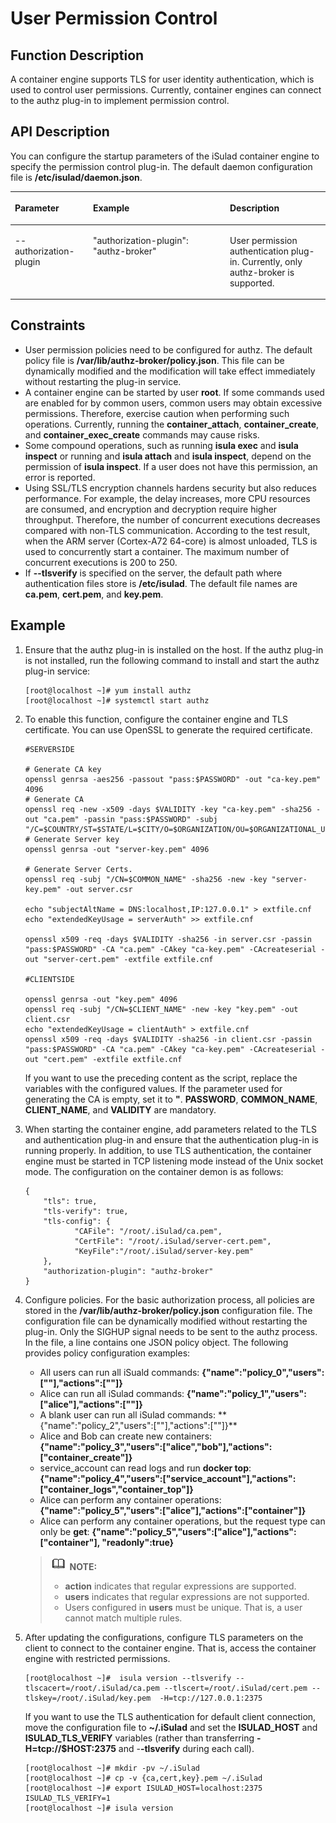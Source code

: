 # User Permission Control<a name="EN-US_TOPIC_0184808028"></a>

## Function Description<a name="en-us_topic_0182200843_section87111452174118"></a>

A container engine supports TLS for user identity authentication, which is used to control user permissions. Currently, container engines can connect to the authz plug-in to implement permission control.

## API Description<a name="en-us_topic_0182200843_section194932664212"></a>

You can configure the startup parameters of the iSulad container engine to specify the permission control plug-in. The default daemon configuration file is  **/etc/isulad/daemon.json**.

<a name="en-us_topic_0182200843_table19691237182514"></a>
<table><thead align="left"><tr id="en-us_topic_0182200843_row3969103710257"><th class="cellrowborder" valign="top" width="24.779999999999998%" id="mcps1.1.4.1.1"><p id="en-us_topic_0182200843_p1996983712519"><a name="en-us_topic_0182200843_p1996983712519"></a><a name="en-us_topic_0182200843_p1996983712519"></a>Parameter</p>
</th>
<th class="cellrowborder" valign="top" width="43.47%" id="mcps1.1.4.1.2"><p id="en-us_topic_0182200843_p197083782512"><a name="en-us_topic_0182200843_p197083782512"></a><a name="en-us_topic_0182200843_p197083782512"></a>Example</p>
</th>
<th class="cellrowborder" valign="top" width="31.75%" id="mcps1.1.4.1.3"><p id="en-us_topic_0182200843_p163741918172615"><a name="en-us_topic_0182200843_p163741918172615"></a><a name="en-us_topic_0182200843_p163741918172615"></a>Description</p>
</th>
</tr>
</thead>
<tbody><tr id="en-us_topic_0182200843_row169701737132511"><td class="cellrowborder" valign="top" width="24.779999999999998%" headers="mcps1.1.4.1.1 "><p id="en-us_topic_0182200843_p313573395910"><a name="en-us_topic_0182200843_p313573395910"></a><a name="en-us_topic_0182200843_p313573395910"></a>--authorization-plugin</p>
</td>
<td class="cellrowborder" valign="top" width="43.47%" headers="mcps1.1.4.1.2 "><p id="en-us_topic_0182200843_p1318314512594"><a name="en-us_topic_0182200843_p1318314512594"></a><a name="en-us_topic_0182200843_p1318314512594"></a>"authorization-plugin":  "authz-broker"</p>
</td>
<td class="cellrowborder" valign="top" width="31.75%" headers="mcps1.1.4.1.3 "><p id="en-us_topic_0182200843_p19601904015"><a name="en-us_topic_0182200843_p19601904015"></a><a name="en-us_topic_0182200843_p19601904015"></a>User permission authentication plug-in. Currently, only authz-broker is supported.</p>
</td>
</tr>
</tbody>
</table>

## Constraints<a name="en-us_topic_0182200843_section357173917264"></a>

-   User permission policies need to be configured for authz. The default policy file is  **/var/lib/authz-broker/policy.json**. This file can be dynamically modified and the modification will take effect immediately without restarting the plug-in service.
-   A container engine can be started by user  **root**. If some commands used are enabled for by common users, common users may obtain excessive permissions. Therefore, exercise caution when performing such operations. Currently, running the  **container\_attach**,  **container\_create**, and  **container\_exec\_create**  commands may cause risks.
-   Some compound operations, such as running  **isula exec**  and  **isula inspect**  or running and  **isula attach**  and  **isula inspect**, depend on the permission of  **isula inspect**. If a user does not have this permission, an error is reported.
-   Using SSL/TLS encryption channels hardens security but also reduces performance. For example, the delay increases, more CPU resources are consumed, and encryption and decryption require higher throughput. Therefore, the number of concurrent executions decreases compared with non-TLS communication. According to the test result, when the ARM server \(Cortex-A72 64-core\) is almost unloaded, TLS is used to concurrently start a container. The maximum number of concurrent executions is 200 to 250.
-   If  **--tlsverify**  is specified on the server, the default path where authentication files store is  **/etc/isulad**. The default file names are  **ca.pem**,  **cert.pem**, and  **key.pem**.

## Example<a name="en-us_topic_0182200843_section1473104610423"></a>

1.  Ensure that the authz plug-in is installed on the host. If the authz plug-in is not installed, run the following command to install and start the authz plug-in service:

    ```
    [root@localhost ~]# yum install authz
    [root@localhost ~]# systemctl start authz
    ```

2.  To enable this function, configure the container engine and TLS certificate. You can use OpenSSL to generate the required certificate.

    ```
    #SERVERSIDE
     
    # Generate CA key
    openssl genrsa -aes256 -passout "pass:$PASSWORD" -out "ca-key.pem" 4096
    # Generate CA
    openssl req -new -x509 -days $VALIDITY -key "ca-key.pem" -sha256 -out "ca.pem" -passin "pass:$PASSWORD" -subj "/C=$COUNTRY/ST=$STATE/L=$CITY/O=$ORGANIZATION/OU=$ORGANIZATIONAL_UNIT/CN=$COMMON_NAME/emailAddress=$EMAIL"
    # Generate Server key
    openssl genrsa -out "server-key.pem" 4096
     
    # Generate Server Certs.
    openssl req -subj "/CN=$COMMON_NAME" -sha256 -new -key "server-key.pem" -out server.csr
     
    echo "subjectAltName = DNS:localhost,IP:127.0.0.1" > extfile.cnf
    echo "extendedKeyUsage = serverAuth" >> extfile.cnf
     
    openssl x509 -req -days $VALIDITY -sha256 -in server.csr -passin "pass:$PASSWORD" -CA "ca.pem" -CAkey "ca-key.pem" -CAcreateserial -out "server-cert.pem" -extfile extfile.cnf
     
    #CLIENTSIDE
     
    openssl genrsa -out "key.pem" 4096
    openssl req -subj "/CN=$CLIENT_NAME" -new -key "key.pem" -out client.csr
    echo "extendedKeyUsage = clientAuth" > extfile.cnf
    openssl x509 -req -days $VALIDITY -sha256 -in client.csr -passin "pass:$PASSWORD" -CA "ca.pem" -CAkey "ca-key.pem" -CAcreateserial -out "cert.pem" -extfile extfile.cnf
    ```

    If you want to use the preceding content as the script, replace the variables with the configured values. If the parameter used for generating the CA is empty, set it to  **"**.  **PASSWORD**,  **COMMON\_NAME**,  **CLIENT\_NAME**, and  **VALIDITY**  are mandatory.

3.  When starting the container engine, add parameters related to the TLS and authentication plug-in and ensure that the authentication plug-in is running properly. In addition, to use TLS authentication, the container engine must be started in TCP listening mode instead of the Unix socket mode. The configuration on the container demon is as follows:

    ```
    {
        "tls": true,
        "tls-verify": true,
        "tls-config": {
               "CAFile": "/root/.iSulad/ca.pem",
               "CertFile": "/root/.iSulad/server-cert.pem",
               "KeyFile":"/root/.iSulad/server-key.pem"
        },
        "authorization-plugin": "authz-broker"
    }
    ```

4.  Configure policies. For the basic authorization process, all policies are stored in the  **/var/lib/authz-broker/policy.json**  configuration file. The configuration file can be dynamically modified without restarting the plug-in. Only the SIGHUP signal needs to be sent to the authz process. In the file, a line contains one JSON policy object. The following provides policy configuration examples:

    -   All users can run all iSuald commands:  **\{"name":"policy\_0","users":\[""\],"actions":\[""\]\}**
    -   Alice can run all iSulad commands:  **\{"name":"policy\_1","users":\["alice"\],"actions":\[""\]\}**
    -   A blank user can run all iSulad commands:  ** \{"name":"policy\_2","users":\[""\],"actions":\[""\]\}**
    -   Alice and Bob can create new containers:  **\{"name":"policy\_3","users":\["alice","bob"\],"actions":\["container\_create"\]\}**
    -   service\_account can read logs and run  **docker top**:  **\{"name":"policy\_4","users":\["service\_account"\],"actions":\["container\_logs","container\_top"\]\}**
    -   Alice can perform any container operations:  **\{"name":"policy\_5","users":\["alice"\],"actions":\["container"\]\}**
    -   Alice can perform any container operations, but the request type can only be  **get**:  **\{"name":"policy\_5","users":\["alice"\],"actions":\["container"\], "readonly":true\}**

    >![](public_sys-resources/icon-note.gif) **NOTE:**   
    >-   **action**  indicates that regular expressions are supported.  
    >-   **users**  indicates that regular expressions are not supported.  
    >-   Users configured in  **users**  must be unique. That is, a user cannot match multiple rules.  

5.  After updating the configurations, configure TLS parameters on the client to connect to the container engine. That is, access the container engine with restricted permissions.

    ```
    [root@localhost ~]#  isula version --tlsverify --tlscacert=/root/.iSulad/ca.pem --tlscert=/root/.iSulad/cert.pem --tlskey=/root/.iSulad/key.pem  -H=tcp://127.0.0.1:2375
    ```

    If you want to use the TLS authentication for default client connection, move the configuration file to  **\~/.iSulad**  and set the  **ISULAD\_HOST**  and  **ISULAD\_TLS\_VERIFY**  variables \(rather than transferring  **-H=tcp://$HOST:2375**  and -**-tlsverify**  during each call\).

    ```
    [root@localhost ~]# mkdir -pv ~/.iSulad
    [root@localhost ~]# cp -v {ca,cert,key}.pem ~/.iSulad 
    [root@localhost ~]# export ISULAD_HOST=localhost:2375 ISULAD_TLS_VERIFY=1
    [root@localhost ~]# isula version
    ```


